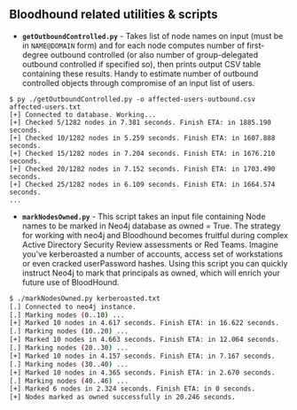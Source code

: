 ## Bloodhound related utilities & scripts

- **`getOutboundControlled.py`** - Takes list of node names on input (must be in `NAME@DOMAIN` form) and for each node computes number of first-degree outbound controlled (or also number of group-delegated outbound controlled if specified so), then prints output CSV table containing these results. Handy to estimate number of outbound controlled objects through compromise of an input list of users.

```
$ py ./getOutboundControlled.py -o affected-users-outbound.csv affected-users.txt
[+] Connected to database. Working...
[+] Checked 5/1282 nodes in 7.381 seconds. Finish ETA: in 1885.190 seconds.
[+] Checked 10/1282 nodes in 5.259 seconds. Finish ETA: in 1607.888 seconds.
[+] Checked 15/1282 nodes in 7.204 seconds. Finish ETA: in 1676.210 seconds.
[+] Checked 20/1282 nodes in 7.152 seconds. Finish ETA: in 1703.490 seconds.
[+] Checked 25/1282 nodes in 6.109 seconds. Finish ETA: in 1664.574 seconds.
...
```

- **`markNodesOwned.py`** - This script takes an input file containing Node names to be marked in Neo4j database as owned = True. The strategy for working with neo4j and Bloodhound becomes fruitful during complex Active Directory Security Review assessments or Red Teams. Imagine you've kerberoasted a number of accounts, access set of workstations or even cracked userPassword hashes. Using this script you can quickly instruct Neo4j to mark that principals as owned, which will enrich your future use of BloodHound.

```bash
$ ./markNodesOwned.py kerberoasted.txt
[.] Connected to neo4j instance.
[.] Marking nodes (0..10) ...
[+] Marked 10 nodes in 4.617 seconds. Finish ETA: in 16.622 seconds.
[.] Marking nodes (10..20) ...
[+] Marked 10 nodes in 4.663 seconds. Finish ETA: in 12.064 seconds.
[.] Marking nodes (20..30) ...
[+] Marked 10 nodes in 4.157 seconds. Finish ETA: in 7.167 seconds.
[.] Marking nodes (30..40) ...
[+] Marked 10 nodes in 4.365 seconds. Finish ETA: in 2.670 seconds.
[.] Marking nodes (40..46) ...
[+] Marked 6 nodes in 2.324 seconds. Finish ETA: in 0 seconds.
[+] Nodes marked as owned successfully in 20.246 seconds.
```
